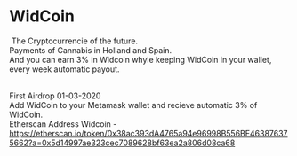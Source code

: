 # WidCoin  
<img href="/img/Logo WDC.png">
The Cryptocurrencie of the future.<br>
Payments of Cannabis in Holland and Spain.<br>
And you can earn 3% in Widcoin whyle keeping WidCoin in your wallet, every week automatic payout.<br><br>

First Airdrop 01-03-2020<br>
Add WidCoin to your Metamask wallet and recieve automatic 3% of WidCoin.<br>
Etherscan Address Widcoin - <br>
https://etherscan.io/token/0x38ac393dA4765a94e96998B556BF463876375662?a=0x5d14997ae323cec7089628bf63ea2a806d08ca68
